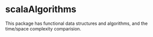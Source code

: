 # scalaAlgorithms
This package has functional data structures and algorithms, and the time/space complexity comparision.

